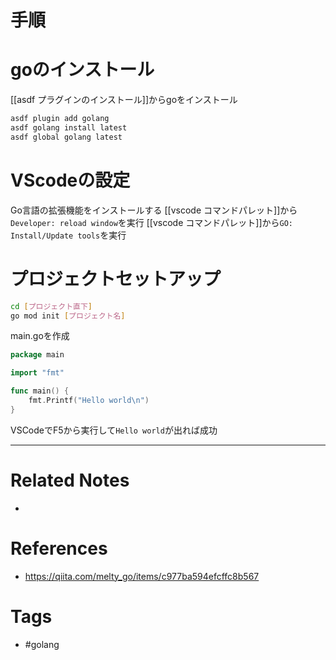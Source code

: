 # 手順
# goのインストール
[[asdf プラグインのインストール]]からgoをインストール
```sh
asdf plugin add golang
asdf golang install latest
asdf global golang latest
```


# VScodeの設定
Go言語の拡張機能をインストールする
[[vscode コマンドパレット]]から`Developer: reload window`を実行
[[vscode コマンドパレット]]から`GO: Install/Update tools`を実行

# プロジェクトセットアップ
```sh
cd [プロジェクト直下]
go mod init [プロジェクト名]
```

main.goを作成
```go
package main

import "fmt"

func main() {
    fmt.Printf("Hello world\n")
}
```

VSCodeでF5から実行して`Hello world`が出れば成功

---
# Related Notes
- 

# References
- https://qiita.com/melty_go/items/c977ba594efcffc8b567

# Tags
- #golang 